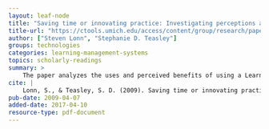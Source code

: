```yaml
---
layout: leaf-node
title: "Saving time or innovating practice: Investigating perceptions and uses of Learning Management Systems"
title-url: "https://ctools.umich.edu/access/content/group/research/papers/CAE1356.pdf"
author: ["Steven Lonn", "Stephanie D. Teasley"]
groups: technologies
categories: learning-management-systems
topics: scholarly-readings
summary: >
    The paper analyzes the uses and perceived benefits of using a Learning Management System (LMS) at a large American Midwestern university.
cite: |
    Lonn, S., & Teasley, S. D. (2009). Saving time or innovating practice: Investigating perceptions and uses of Learning Management Systems. Computers & Education, 53(3), 686-694.
pub-date: 2009-04-07
added-date: 2017-04-10
resource-type: pdf-document
---
```

